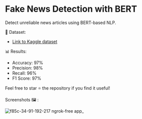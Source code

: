 # Fake News Detection with BERT

Detect unreliable news articles using BERT-based NLP.


📄 Dataset:
- [Link to Kaggle dataset](https://www.kaggle.com/c/fake-news/data)


📊 Results:
- Accuracy: 97%
- Precision: 98%
- Recall: 96%
- F1 Score: 97%

Feel free to star ⭐️ the repository if you find it useful!

Screenshots 🖼️ :

![f85c-34-91-192-217 ngrok-free app_](https://github.com/rahulkhattri0/Fake-news-detection/assets/72620481/fd6297f4-a234-442a-b6c0-84dbf9a901c5)


